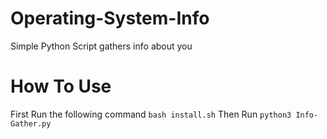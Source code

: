 # Operating-System-Info
Simple Python Script gathers info about you
# How To Use
First Run the following command
`bash install.sh`
Then Run
`python3 Info-Gather.py`
